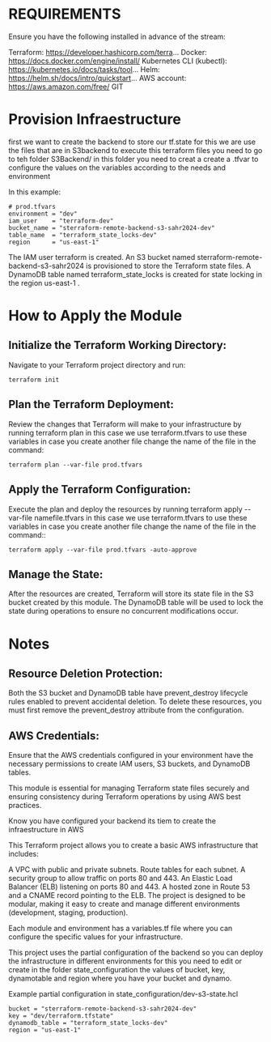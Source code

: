 # REQUIREMENTS

Ensure you have the following installed in advance of the stream:

Terraform: https://developer.hashicorp.com/terra...
Docker: https://docs.docker.com/engine/install/
Kubernetes CLI (kubectl): https://kubernetes.io/docs/tasks/tool...
Helm: https://helm.sh/docs/intro/quickstart...
AWS account: https://aws.amazon.com/free/
GIT



# Provision Infraestructure

first we  want to create the backend to store our tf.state for this we are use the files that are in S3backend
to execute this terraform files you need to go to teh folder S3Backend/ in this folder you need to creat a 
create a .tfvar to configure the values on the variables according to the needs and environment

In this example:
```
# prod.tfvars
environment = "dev"
iam_user    = "terraform-dev"
bucket_name = "sterraform-remote-backend-s3-sahr2024-dev"
table_name  = "terraform_state_locks-dev"
region      = "us-east-1"
```

The IAM user terraform is created.
An S3 bucket named sterraform-remote-backend-s3-sahr2024 is provisioned to store the Terraform state files.
A DynamoDB table named terraform_state_locks is created for state locking in the region us-east-1 .

# How to Apply the Module

## Initialize the Terraform Working Directory:

Navigate to your Terraform project directory and run:
```
terraform init
```

## Plan the Terraform Deployment:

Review the changes that Terraform will make to your infrastructure by running terraform plan in this case we use terraform.tfvars to use these variables in case you create another file change the name of the file in the command:
```
terraform plan --var-file prod.tfvars
```
## Apply the Terraform Configuration:

Execute the plan and deploy the resources by running terraform apply --var-file namefile.tfvars in this case we use terraform.tfvars to use these variables in case you create another file change the name of the file in the command::
```
terraform apply --var-file prod.tfvars -auto-approve
```

## Manage the State:

After the resources are created, Terraform will store its state file in the S3 bucket created by this module. The DynamoDB table will be used to lock the state during operations to ensure no concurrent modifications occur.


# Notes
## Resource Deletion Protection:

Both the S3 bucket and DynamoDB table have prevent_destroy lifecycle rules enabled to prevent accidental deletion. To delete these resources, you must first remove the prevent_destroy attribute from the configuration.

## AWS Credentials:

Ensure that the AWS credentials configured in your environment have the necessary permissions to create IAM users, S3 buckets, and DynamoDB tables.

This module is essential for managing Terraform state files securely and ensuring consistency during Terraform operations by using AWS best practices.

Know you have configured your backend its tiem to create the infraestructure in AWS 

This Terraform project allows you to create a basic AWS infrastructure that includes:

A VPC with public and private subnets.
Route tables for each subnet.
A security group to allow traffic on ports 80 and 443.
An Elastic Load Balancer (ELB) listening on ports 80 and 443.
A hosted zone in Route 53 and a CNAME record pointing to the ELB.
The project is designed to be modular, making it easy to create and manage different environments (development, staging, production).

Each module and environment has a variables.tf file where you can configure the specific values for your infrastructure.

This project uses the partial configuration of the backend so you can deploy the infrastructure in different environments for this you need to edit or create in the folder state_configuration the values of bucket, key, dynamotable and region where you have your bucket and dynamo.

Example partial configuration in state_configuration/dev-s3-state.hcl
```
bucket = "sterraform-remote-backend-s3-sahr2024-dev"
key = "dev/terraform.tfstate"
dynamodb_table = "terraform_state_locks-dev"
region = "us-east-1"
```